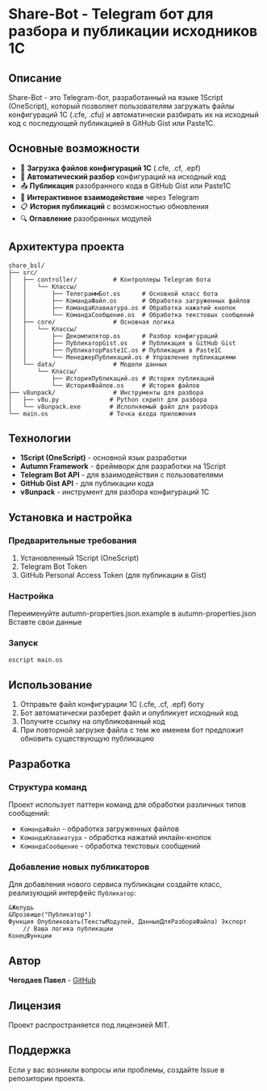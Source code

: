 # Share-Bot - Telegram бот для разбора и публикации исходников 1С

## Описание

Share-Bot - это Telegram-бот, разработанный на языке 1Script (OneScript), который позволяет пользователям загружать файлы конфигураций 1С (.cfe, .cfu) и автоматически разбирать их на исходный код с последующей публикацией в GitHub Gist или Paste1C.

## Основные возможности

- 📁 **Загрузка файлов конфигураций 1С** (.cfe, .cf, .epf)
- 🔧 **Автоматический разбор** конфигураций на исходный код
- 📤 **Публикация** разобранного кода в GitHub Gist или Paste1C
- 💬 **Интерактивное взаимодействие** через Telegram
- 📋 **История публикаций** с возможностью обновления
- 🔍 **Оглавление** разобранных модулей

## Архитектура проекта

```
share_bsl/
├── src/
│   ├── controller/          # Контроллеры Telegram бота
│   │   └── Классы/
│   │       ├── ТелеграммБот.os      # Основной класс бота
│   │       ├── КомандаФайл.os       # Обработка загруженных файлов
│   │       ├── КомандаКлавиатура.os # Обработка нажатий кнопок
│   │       └── КомандаСообщение.os  # Обработка текстовых сообщений
│   ├── core/                # Основная логика
│   │   └── Классы/
│   │       ├── Декомпилятор.os      # Разбор конфигураций
│   │       ├── ПубликаторGist.os    # Публикация в GitHub Gist
│   │       ├── ПубликаторPaste1C.os # Публикация в Paste1C
│   │       └── МенеджерПубликаций.os # Управление публикациями
│   └── data/                # Модели данных
│       └── Классы/
│           ├── ИсторияПубликаций.os # История публикаций
│           └── ИсторияФайлов.os     # История файлов
├── v8unpack/                # Инструменты для разбора
│   ├── v8u.py              # Python скрипт для разбора
│   └── v8unpack.exe        # Исполняемый файл для разбора
└── main.os                 # Точка входа приложения
```

## Технологии

- **1Script (OneScript)** - основной язык разработки
- **Autumn Framework** - фреймворк для разработки на 1Script
- **Telegram Bot API** - для взаимодействия с пользователями
- **GitHub Gist API** - для публикации кода
- **v8unpack** - инструмент для разбора конфигураций 1С

## Установка и настройка

### Предварительные требования

1. Установленный 1Script (OneScript)
2. Telegram Bot Token
3. GitHub Personal Access Token (для публикации в Gist)

### Настройка 

Переименуйте autumn-properties.json.example в autumn-properties.json
Вставте свои данные

### Запуск

```bash
oscript main.os
```

## Использование

1. Отправьте файл конфигурации 1С (.cfe, .cf, .epf) боту
2. Бот автоматически разберет файл и опубликует исходный код
3. Получите ссылку на опубликованный код
4. При повторной загрузке файла с тем же именем бот предложит обновить существующую публикацию

## Разработка

### Структура команд

Проект использует паттерн команд для обработки различных типов сообщений:

- `КомандаФайл` - обработка загруженных файлов
- `КомандаКлавиатура` - обработка нажатий инлайн-кнопок
- `КомандаСообщение` - обработка текстовых сообщений

### Добавление новых публикаторов

Для добавления нового сервиса публикации создайте класс, реализующий интерфейс `Публикатор`:

```oscript
&Желудь
&Прозвище("Публикатор")
Функция Опубликовать(ТекстыМодулей, ДанныеДляРазбораФайла) Экспорт
    // Ваша логика публикации
КонецФункции
```

## Автор

**Чегодаев Павел** - [GitHub](https://github.com/untru)

## Лицензия

Проект распространяется под лицензией MIT.

## Поддержка

Если у вас возникли вопросы или проблемы, создайте Issue в репозитории проекта.